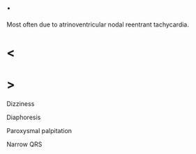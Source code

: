 # .

Most often due to atrinoventricular nodal reentrant tachycardia.

# <

# >

Dizziness

Diaphoresis

Paroxysmal palpitation

Narrow QRS

